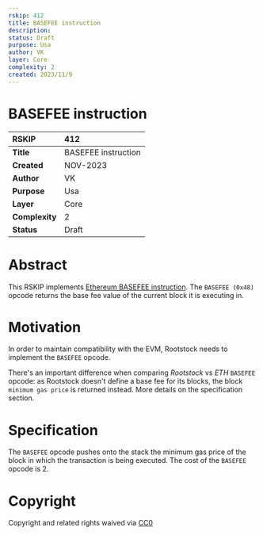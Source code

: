 ```yaml
---
rskip: 412
title: BASEFEE instruction
description:
status: Draft
purpose: Usa
author: VK
layer: Core
complexity: 2
created: 2023/11/9
---
```

# BASEFEE instruction


|RSKIP          | 412                 |
| :------------ |:--------------------|
|**Title**      | BASEFEE instruction |
|**Created**    | NOV-2023            |
|**Author**     | VK                  |
|**Purpose**    | Usa                 |
|**Layer**      | Core                |
|**Complexity** | 2                   |
|**Status**     | Draft               |


# **Abstract**

This RSKIP implements [Ethereum BASEFEE instruction](https://eips.ethereum.org/EIPS/eip-3198). The `BASEFEE (0x48)` opcode returns the base fee value of the current block it is executing in.

# **Motivation**

In order to maintain compatibility with the EVM, Rootstock needs to implement the `BASEFEE` opcode.

There's an important difference when comparing *Rootstock* vs *ETH* `BASEFEE` opcode: as Rootstock doesn't define a base fee for its blocks, the block `minimum gas price` is returned instead. More details on the specification section.

# **Specification**

The `BASEFEE` opcode pushes onto the stack the minimum gas price of the block in which the transaction is being executed. The cost of the `BASEFEE` opcode is 2. 

# **Copyright**

Copyright and related rights waived via [CC0](https://creativecommons.org/publicdomain/zero/1.0/)